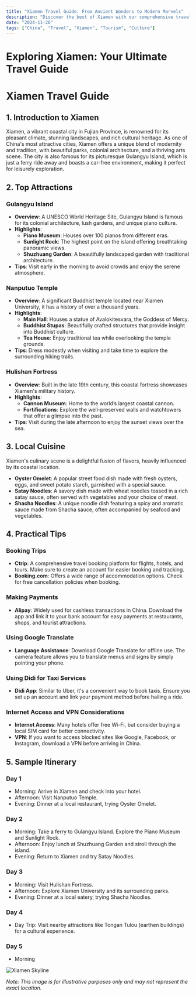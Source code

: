 ```yaml
---
title: "Xiamen Travel Guide: From Ancient Wonders to Modern Marvels"
description: "Discover the best of Xiamen with our comprehensive travel guide. Explore top attractions, savor local cuisine, and get insider tips for an unforgettable Chinese adventure."
date: "2024-11-26"
tags: ["China", "Travel", "Xiamen", "Tourism", "Culture"]
---
```


# Exploring Xiamen: Your Ultimate Travel Guide

# Xiamen Travel Guide

## 1. Introduction to Xiamen
Xiamen, a vibrant coastal city in Fujian Province, is renowned for its pleasant climate, stunning landscapes, and rich cultural heritage. As one of China's most attractive cities, Xiamen offers a unique blend of modernity and tradition, with beautiful parks, colonial architecture, and a thriving arts scene. The city is also famous for its picturesque Gulangyu Island, which is just a ferry ride away and boasts a car-free environment, making it perfect for leisurely exploration.

## 2. Top Attractions

### Gulangyu Island
- **Overview**: A UNESCO World Heritage Site, Gulangyu Island is famous for its colonial architecture, lush gardens, and unique piano culture.
- **Highlights**:
  - **Piano Museum**: Houses over 100 pianos from different eras.
  - **Sunlight Rock**: The highest point on the island offering breathtaking panoramic views.
  - **Shuzhuang Garden**: A beautifully landscaped garden with traditional architecture.
- **Tips**: Visit early in the morning to avoid crowds and enjoy the serene atmosphere.

### Nanputuo Temple
- **Overview**: A significant Buddhist temple located near Xiamen University, it has a history of over a thousand years.
- **Highlights**:
  - **Main Hall**: Houses a statue of Avalokitesvara, the Goddess of Mercy.
  - **Buddhist Stupas**: Beautifully crafted structures that provide insight into Buddhist culture.
  - **Tea House**: Enjoy traditional tea while overlooking the temple grounds.
- **Tips**: Dress modestly when visiting and take time to explore the surrounding hiking trails.

### Hulishan Fortress
- **Overview**: Built in the late 19th century, this coastal fortress showcases Xiamen's military history.
- **Highlights**:
  - **Cannon Museum**: Home to the world’s largest coastal cannon.
  - **Fortifications**: Explore the well-preserved walls and watchtowers that offer a glimpse into the past.
- **Tips**: Visit during the late afternoon to enjoy the sunset views over the sea.

## 3. Local Cuisine
Xiamen's culinary scene is a delightful fusion of flavors, heavily influenced by its coastal location.

- **Oyster Omelet**: A popular street food dish made with fresh oysters, eggs, and sweet potato starch, garnished with a special sauce.
- **Satay Noodles**: A savory dish made with wheat noodles tossed in a rich satay sauce, often served with vegetables and your choice of meat.
- **Shacha Noodles**: A unique noodle dish featuring a spicy and aromatic sauce made from Shacha sauce, often accompanied by seafood and vegetables.

## 4. Practical Tips

### Booking Trips
- **Ctrip**: A comprehensive travel booking platform for flights, hotels, and tours. Make sure to create an account for easier booking and tracking.
- **Booking.com**: Offers a wide range of accommodation options. Check for free cancellation policies when booking.

### Making Payments
- **Alipay**: Widely used for cashless transactions in China. Download the app and link it to your bank account for easy payments at restaurants, shops, and tourist attractions.

### Using Google Translate
- **Language Assistance**: Download Google Translate for offline use. The camera feature allows you to translate menus and signs by simply pointing your phone.

### Using Didi for Taxi Services
- **Didi App**: Similar to Uber, it's a convenient way to book taxis. Ensure you set up an account and link your payment method before hailing a ride.

### Internet Access and VPN Considerations
- **Internet Access**: Many hotels offer free Wi-Fi, but consider buying a local SIM card for better connectivity.
- **VPN**: If you want to access blocked sites like Google, Facebook, or Instagram, download a VPN before arriving in China.

## 5. Sample Itinerary

### Day 1
- Morning: Arrive in Xiamen and check into your hotel.
- Afternoon: Visit Nanputuo Temple.
- Evening: Dinner at a local restaurant, trying Oyster Omelet.

### Day 2
- Morning: Take a ferry to Gulangyu Island. Explore the Piano Museum and Sunlight Rock.
- Afternoon: Enjoy lunch at Shuzhuang Garden and stroll through the island.
- Evening: Return to Xiamen and try Satay Noodles.

### Day 3
- Morning: Visit Hulishan Fortress.
- Afternoon: Explore Xiamen University and its surrounding parks.
- Evening: Dinner at a local eatery, trying Shacha Noodles.

### Day 4
- Day Trip: Visit nearby attractions like Tongan Tulou (earthen buildings) for a cultural experience.
  
### Day 5
- Morning

<img src="https://source.unsplash.com/1600x900/?Xiamen,cityscape" alt="Xiamen Skyline" loading="lazy">

*Note: This image is for illustrative purposes only and may not represent the exact location.*

